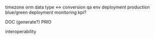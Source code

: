 timezone
orm data type <-> conversion
qa env deployment
production blue/green deployment
monitoring kpi? 

DOC (generate?)
PRIO

interoperability